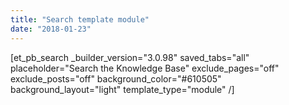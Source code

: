 ```yaml
---
title: "Search template module"
date: "2018-01-23"
---
```


\[et\_pb\_search \_builder\_version="3.0.98" saved\_tabs="all" placeholder="Search the Knowledge Base" exclude\_pages="off" exclude\_posts="off" background\_color="#610505" background\_layout="light" template\_type="module" /\]
